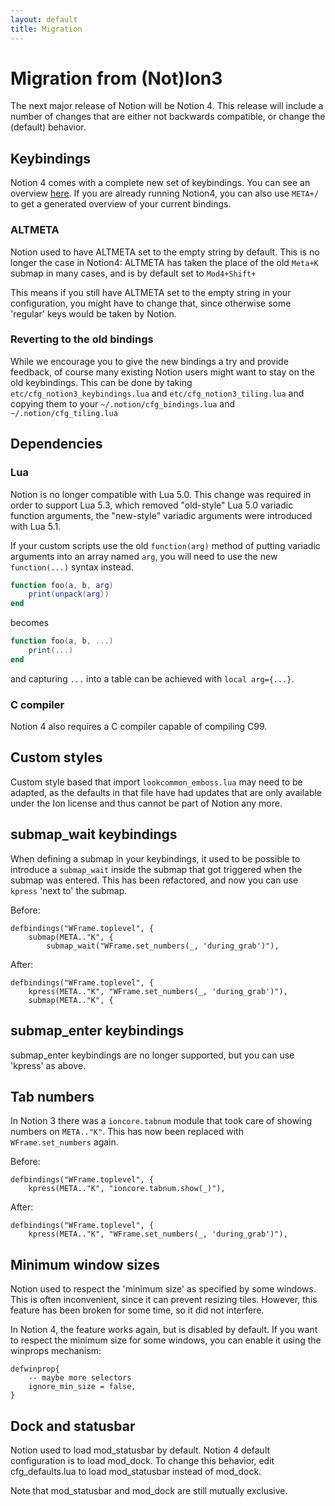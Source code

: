 ```yaml
---
layout: default
title: Migration
---
```


# Migration from (Not)Ion3

The next major release of Notion will be Notion 4. This release will include a
number of changes that are either not backwards compatible, or change the
(default) behavior.

## Keybindings

Notion 4 comes with a complete new set of keybindings. You can see an overview
[here](notion4keys.html). If you are already running Notion4, you can also use
`META+/` to get a generated overview of your current bindings.

### ALTMETA

Notion used to have ALTMETA set to the empty string by default. This is no
longer the case in Notion4: ALTMETA has taken the place of the old `Meta+K`
submap in many cases, and is by default set to `Mod4+Shift+`

This means if you still have ALTMETA set to the empty string in your
configuration, you might have to change that, since otherwise some 'regular'
keys would be taken by Notion.

### Reverting to the old bindings

While we encourage you to give the new bindings a try and provide feedback,
of course many existing Notion users might want to stay on the old keybindings.
This can be done by taking `etc/cfg_notion3_keybindings.lua` and
`etc/cfg_notion3_tiling.lua` and copying them to your
`~/.notion/cfg_bindings.lua` and `~/.notion/cfg_tiling.lua`

## Dependencies

### Lua

Notion is no longer compatible with Lua 5.0. This change was required in order to
support Lua 5.3, which removed "old-style" Lua 5.0 variadic function arguments,
the "new-style" variadic arguments were introduced with Lua 5.1.

If your custom scripts use the old `function(arg)` method of putting variadic
arguments into an array named `arg`, you will need to use the new `function(...)`
syntax instead.

```lua
function foo(a, b, arg)
    print(unpack(arg))
end
```
becomes
```lua
function foo(a, b, ...)
    print(...)
end
```
and capturing `...` into a table can be achieved with `local arg={...}`.

### C compiler

Notion 4 also requires a C compiler capable of compiling C99.

## Custom styles

Custom style based that import `lookcommon_emboss.lua` may need to be adapted,
as the defaults in that file have had updates that are only available under the
Ion license and thus cannot be part of Notion any more.

## submap_wait keybindings

When defining a submap in your keybindings, it used to be possible to introduce
a `submap_wait` inside the submap that got triggered when the submap was
entered. This has been refactored, and now you can use `kpress` 'next to' the
submap.

Before:

```
defbindings("WFrame.toplevel", {
    submap(META.."K", {
        submap_wait("WFrame.set_numbers(_, 'during_grab')"),
```

After:

```
defbindings("WFrame.toplevel", {
    kpress(META.."K", "WFrame.set_numbers(_, 'during_grab')"),
    submap(META.."K", {
```

## submap_enter keybindings

submap_enter keybindings are no longer supported, but you can use 'kpress' as above.

## Tab numbers

In Notion 3 there was a `ioncore.tabnum` module that took care of showing
numbers on `META.."K"`. This has now been replaced with `WFrame.set_numbers`
again.

Before:

```
defbindings("WFrame.toplevel", {
    kpress(META.."K", "ioncore.tabnum.show(_)"),
```

After:

```
defbindings("WFrame.toplevel", {
    kpress(META.."K", "WFrame.set_numbers(_, 'during_grab')"),
```

## Minimum window sizes

Notion used to respect the 'minimum size' as specified by some windows. This
is often inconvenient, since it can prevent resizing tiles. However, this
feature has been broken for some time, so it did not interfere.

In Notion 4, the feature works again, but is disabled by default. If you want
to respect the minimum size for some windows, you can enable it using the
winprops mechanism:

```
defwinprop{
    -- maybe more selectors
    ignore_min_size = false,
}
```

## Dock and statusbar

Notion used to load mod_statusbar by default. Notion 4 default configuration is
to load mod_dock. To change this behavior, edit cfg_defaults.lua to load mod_statusbar
instead of mod_dock.

Note that mod_statusbar and mod_dock are still mutually exclusive.

